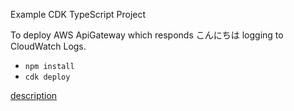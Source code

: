 Example CDK TypeScript Project

To deploy AWS ApiGateway which responds こんにちは logging to CloudWatch Logs.

* `npm install`
* `cdk deploy`

[description](https://note.figmentresearch.com/aws/apigateway-logging)
